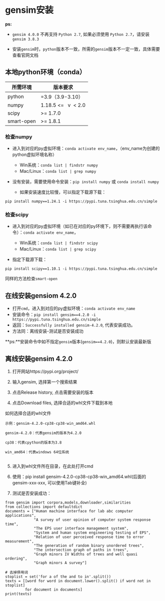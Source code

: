 # gensim安装

**ps:**

- `gensim 4.0.0` 不再支持 `Python 2.7`, 如果必须使用 `Python 2.7`，请安装`gensim 3.8.3`

- 安装`gensim`时，`python`版本不一致，所需的`gensim`版本不一定一致，具体需要查看官网文档

## 本地python环境（conda）


| 所需环境 | 版本要求 |
| --- | --- |
| python | =3.9（3.9-3.10） |
| numpy | 1.18.5 <=   v  < 2.0 |
| scipy | >= 1.7.0 |
| smart-open | >= 1.8.1 |


### 检查numpy

- 进入到对应的py虚拟环境：`conda activate env_name`，（env_name为创建的python虚拟环境名称）

    - Win系统：`conda list | findstr numpy`
    - Mac/Linux：`conda list | grep numpy`

- 没有安装，需要使用命令安装：`pip install numpy` 或 `conda install numpy`

    - 如果安装速度比较慢，可以指定下载源下载：

```
pip install numpy==1.24.1 -i https://pypi.tuna.tsinghua.edu.cn/simple
```

### 检查scipy

- 进入到对应的py虚拟环境（如已在对应的py环境下，则不需要再执行该命令）：`conda activate env_name`，

    - Win系统：`conda list | findstr scipy`
    - Mac/Linux：`conda list | grep scipy`
- 指定下载源下载：

```
pip install scipy==1.10.1 -i https://pypi.tuna.tsinghua.edu.cn/simple
```

同样的方法检查`smart-open`

## 在线安装gensiom 4.2.0

- 打开`cmd`，进入到对应的py虚拟环境：`conda activate env_name`
- 安装命令：`pip install gensim==4.2.0 -i https://pypi.tuna.tsinghua.edu.cn/simple`
- 返回：`Successfully installed gensim-4.2.0`, 代表安装成功。
- 方法同：离线安装-测试是否安装成功

**ps:**安装命令中如不指定`gensim`版本(`gensim==4.2.0`)，则默认安装最新版

## 离线安装gensim 4.2.0
1. 打开网站https://pypi.org/project/

2. 输入gensim, 选择第一个搜索结果

3. 点击Release history, 点击需要安装的版本

4. 点击Download files, 选择合适的whl文件下载到本地

如何选择合适的whl文件

```
示例：gensim-4.2.0-cp38-cp38-win_amd64.whl

gensim-4.2.0：代表gensim的版本为4.2.0

cp38：代表cpython的版本为3.8

win_amd64：代表windows 64位系统


```

5. 进入到whl文件所在目录，在此处打开cmd

6. 使用：pip install gensim-4.2.0-cp38-cp38-win_amd64.whl(后面的gensim-xxx-xxx, 可以使用Tab键补全)

7. 测试是否安装成功：

```
from gensim import corpora,models,downloader,similarities
from collections import defaultdict
documents = ["Human machine interface for lab abc computer applications",
             "A survey of user opinion of computer system response time",
             "The EPS user interface management system",
             "System and human system engineering testing of EPS",
             "Relation of user perceived response time to error measurement",
             "The generation of random binary unordered trees",
             "The intersection graph of paths in trees",
             "Graph minors IV Widths of trees and well quasi ordering",
             "Graph minors A survey"]
 
# 去掉停用词
stoplist = set('for a of the and to in'.split())
texts = [[word for word in document.lower().split() if word not in stoplist]
         for document in documents]
print(texts)
```

